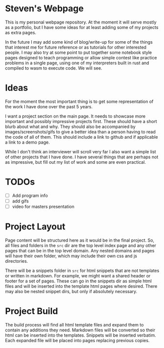 # Steven's Webpage

This is my personal webpage repository. At the moment it will serve mostly
as a portfolio, but I have some ideas for at least adding some of my projects
as extra pages.

In the future I may add some kind of blog/write-up for some of the things that
interest me for future reference or as tutorials for other interested people.
I may also try at some point to put together some notebook style pages designed
to teach programming or allow simple contest like practice problems in a single
page, using one of my interpreters built in rust and compiled to wasm to execute
code. We will see.

# Ideas

For the moment the most important thing is to get some representation of the
work I have done over the past 5 years.

I want a project section on the main page. It needs to showcase more important
and possibly impressive projects first. These should have a short blurb about
what and why. They should also be accompanied by images/screenshots/gifs to give
a better idea than a person having to read the code of all of them. This should
include a link to github and if applicable a link to a demo page.

While I don't think an interviewer will scroll very far I also want a simple list
of other projects that I have done. I have several things that are perhaps not
as impressive, but fill out my list of work and some are even practical.

# TODOs

- [ ] Add program info
- [ ] add gifs
- [ ] video for masters presentation

# Project Layout

Page content will be structured here as it would be in the final project. So,
all files and folders in the `src` dir are the top level index page and any
other pages that can be in the top level domain. Any nested domains and pages
will have their own folder, which may include their own css and js directories.

There will be a snippets folder in `src` for html snippets that are not
templates or written in markdown. For example, we might want a shared header
or footer for a set of pages. These can go in the snippets dir as simple html
files and will be inserted into the template html pages where desired. There
may also be nested snippet dirs, but only if absolutely necessary.

# Project Build

The build process will find all html template files and expand them to contain
any additions they need. Markdown files will be converted so their html can
be inserted into the templates. Snippets will be inserted verbatim. Each
expanded file will be placed into pages replacing previous copies.
